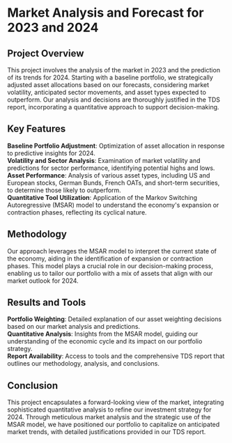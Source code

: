 # Market Analysis and Forecast for 2023 and 2024

## Project Overview
This project involves the analysis of the market in 2023 and the prediction of its trends for 2024. Starting with a baseline portfolio, we strategically adjusted asset allocations based on our forecasts, considering market volatility, anticipated sector movements, and asset types expected to outperform. Our analysis and decisions are thoroughly justified in the TDS report, incorporating a quantitative approach to support decision-making.

## Key Features
**Baseline Portfolio Adjustment**: Optimization of asset allocation in response to predictive insights for 2024.  
**Volatility and Sector Analysis**: Examination of market volatility and predictions for sector performance, identifying potential highs and lows.  
**Asset Performance**: Analysis of various asset types, including US and European stocks, German Bunds, French OATs, and short-term securities, to determine those likely to outperform.  
**Quantitative Tool Utilization**: Application of the Markov Switching Autoregressive (MSAR) model to understand the economy's expansion or contraction phases, reflecting its cyclical nature.

## Methodology
Our approach leverages the MSAR model to interpret the current state of the economy, aiding in the identification of expansion or contraction phases. This model plays a crucial role in our decision-making process, enabling us to tailor our portfolio with a mix of assets that align with our market outlook for 2024.

## Results and Tools
**Portfolio Weighting**: Detailed explanation of our asset weighting decisions based on our market analysis and predictions.  
**Quantitative Analysis**: Insights from the MSAR model, guiding our understanding of the economic cycle and its impact on our portfolio strategy.  
**Report Availability**: Access to tools and the comprehensive TDS report that outlines our methodology, analysis, and conclusions.  

## Conclusion
This project encapsulates a forward-looking view of the market, integrating sophisticated quantitative analysis to refine our investment strategy for 2024. Through meticulous market analysis and the strategic use of the MSAR model, we have positioned our portfolio to capitalize on anticipated market trends, with detailed justifications provided in our TDS report.
